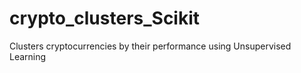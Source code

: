 # crypto_clusters_Scikit
Clusters cryptocurrencies by their performance using Unsupervised Learning
